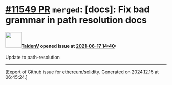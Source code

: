 # [\#11549 PR](https://github.com/ethereum/solidity/pull/11549) `merged`: [docs]: Fix bad grammar in path resolution docs

#### <img src="https://avatars.githubusercontent.com/u/26146844?u=84e66fd0a02119326e06a61d5874f66e02da9d0e&v=4" width="50">[TaldenV](https://github.com/TaldenV) opened issue at [2021-06-17 14:40](https://github.com/ethereum/solidity/pull/11549):

Update to path-resolution




-------------------------------------------------------------------------------



[Export of Github issue for [ethereum/solidity](https://github.com/ethereum/solidity). Generated on 2024.12.15 at 06:45:24.]
